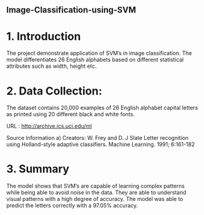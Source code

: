 ## Image-Classification-using-SVM

# 1.	Introduction
The project demonstrate application of SVM’s in image classification. The model differentiates 26 English alphabets based on different statistical attributes such as width, height etc.
# 2.	Data Collection:

The dataset contains 20,000 examples of 26 English alphabet capital letters as printed using 20 different black and white fonts.

URL : http://archive.ics.uci.edu/ml

Source Information
		a) Creators:
		W. Frey and D. J Slate
Letter recognition using Holland-style adaptive
classifiers. Machine Learning. 1991; 6:161-182 



# 3.	Summary
The model shows that SVM’s are capable of learning complex patterns while being able to avoid noise in the data. They are able to understand visual patterns with a high degree of accuracy. 
The model was able to predict the letters correctly with a 97.05% accuracy. 


